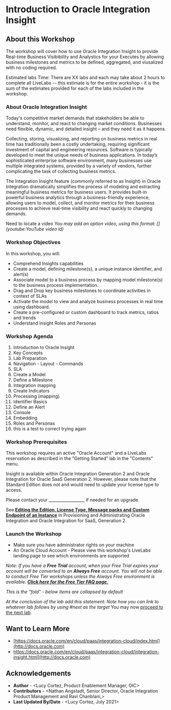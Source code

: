 # Introduction to Oracle Integration Insight

## About this Workshop

The workshop will cover how to use Oracle Integration Insight to provide Real-time Business Visibibility and Analystics for your Executes by allowing business milestones and metrics to be defined, aggregated, and viusalized with no coding required. 

Estimated labs Time: There are XX labs and each may take about 2 hours to complete all LiveLabs -- this estimate is for the entire workshop - it is the sum of the estimates provided for each of the labs included in the workshop.

### About Oracle Integration Insight
Today's competitive market demands that stakeholders be able to understand, monitor, and react to changing market conditions. Businesses need flexible, dynamic, and detailed insight – and they need it as it happens.

Collecting, storing, visualizing, and reporting on business metrics in real time has traditionally been a costly undertaking, requiring significant investment of capital and engineering resources. Software is typically developed to meet the unique needs of business applications. In today’s sophisticated enterprise software environment, many businesses use multiple integrated systems, provided by a variety of vendors, further complicating the task of collecting business metrics.

The Integration Insight feature (commonly referred to as Insight) in Oracle Integration dramatically simplifies the process of modeling and extracting meaningful business metrics for business users. It provides built-in powerful business analytics through a business-friendly experience, allowing users to model, collect, and monitor metrics for their business processes to achieve real-time visibility and react quickly to changing demands.


Need to locate a video *You may add an option video, using this format: [](youtube:YouTube video id)*

  [](youtube:1nRZI6RJfOo)

### Workshop Objectives

In this workshop, you will:
* Comprehend Insights capabilities
* Create a model, defining milestone(s), a unique instance identifier, and alert(s)
* Associate model to a business process by mapping model milestone(s) to the business process implementation.
* Drag and Drop key business milestones to coordinate activities in context of SLAs
* Activate the model to view and analyze business processes in real time using dashboard.
* Create a  pre-configured or custom dashboard to track metrics, ratios and trends
* Understand Insight Roles and Personas

### Workshop Agenda
1.  Introduction to Oracle Insight
2.  Key Concepts
3.  Lab Preparation
4.  Navigation - Layout - Commands
5.  SLA
6.  Create a Model    
7.  Define a Milestone
8.  Integration mapping
9. Create Indicators
10. Processing (mapping)
11. Identifier Basics
12. Define an Alert
13. Console
14. Embedding
15. Roles and Personas
16. this is a test to correct trying again

### Workshop Prerequisites

This workshop requires an active "Oracle Account" and a LiveLabs reservation as described in the "Getting Started" lab in the "Contents" menu.

Insight is available within Oracle Integration Generation 2 and Oracle Integration for Oracle SaaS Generation 2. However, please note that the Standard Edition does not and would need to update your license type to access. 

Please contact your _________________, if needed for an upgrade.

See **[Editing the Edition, License Type, Message packs and Custom Endpoint of an Instance](https://docs.oracle.com/en/cloud/paas/integration-cloud/oracle-integration-oci/editing-edition-license-type-and-message-packs-instance.html)** in Provisioning and Administrating Oracle Integration and Oracle Integration for SaaS, Generation 2.

### Launch the Workshop

* Make sure you have administrator rights on your machine
* An Oracle Cloud Account - Please view this workshop's LiveLabs landing page to see which environments are supported


*Note: If you have a **Free Trial** account, when your Free Trial expires your account will be converted to an **Always Free** account. You will not be able to conduct Free Tier workshops unless the Always Free environment is available. **[Click here for the Free Tier FAQ page.](https://www.oracle.com/cloud/free/faq.html)***



*This is the "fold" - below items are collapsed by default*


*At the conclusion of the lab add this statement: Note how you can link to whatever lab follows by using #next as the target*
You may now [proceed to the next lab](#next).

## Want to Learn More

* [https://docs.oracle.com/en/cloud/paas/integration-cloud/index.html](http://docs.oracle.com)
* https://docs.oracle.com/en/cloud/paas/integration-cloud/integration-insight.html](http://docs.oracle.com)

## Acknowledgements
* **Author** - <Lucy Cortez, Product Enablement Manager, OIC>
* **Contributors** -  <Nathan Angstadt, Senior Director, Oracle Integration Product Management and Ravi Chanblani,> 
* **Last Updated By/Date** - <Lucy Cortez, July 2021>
